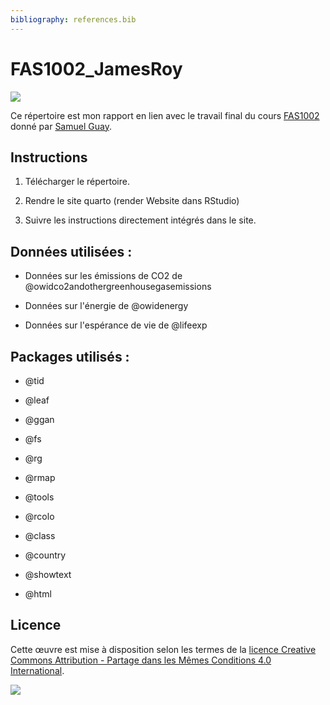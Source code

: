```yaml
---
bibliography: references.bib
---
```


# FAS1002_JamesRoy

[![](https://img.shields.io/badge/Licence-CC%20BY--SA%204.0-lightgrey.svg)](http://creativecommons.org/licenses/by-sa/4.0/deed.fr)

Ce répertoire est mon rapport en lien avec le travail final du cours [FAS1002](https://admission.umontreal.ca/cours-et-horaires/cours/fas-1002/) donné par [Samuel Guay](https://github.com/SamGuay).

## Instructions

1.  Télécharger le répertoire.

2.  Rendre le site quarto (render Website dans RStudio)

3.  Suivre les instructions directement intégrés dans le site.

## Données utilisées :

-   Données sur les émissions de CO2 de @owidco2andothergreenhousegasemissions

-   Données sur l'énergie de @owidenergy

-   Données sur l'espérance de vie de @lifeexp

## Packages utilisés :

-   @tid

-   @leaf

-   @ggan

-   @fs

-   @rg

-   @rmap

-   @tools

-   @rcolo

-   @class

-   @country

-   @showtext

-   @html

## Licence

Cette œuvre est mise à disposition selon les termes de la [licence Creative Commons Attribution - Partage dans les Mêmes Conditions 4.0 International](http://creativecommons.org/licenses/by-sa/4.0/deed.fr).

[![](https://licensebuttons.net/l/by-sa/4.0/88x31.png)](http://creativecommons.org/licenses/by-sa/4.0/deed.fr)
